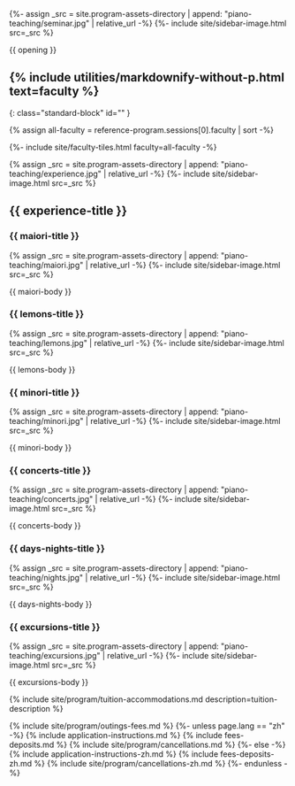 <section class="standard-block" markdown="1">
{%- assign _src = site.program-assets-directory | append: "piano-teaching/seminar.jpg" | relative_url -%}
{%- include site/sidebar-image.html src=_src %}

{{ opening }}
</section>

<section id="faculty" markdown="1">

## {% include utilities/markdownify-without-p.html text=faculty %}
{: class="standard-block" id="" }

{% assign all-faculty = reference-program.sessions[0].faculty | sort -%}
<div class="standard-block tiles front-of-brochure">
{%- include site/faculty-tiles.html faculty=all-faculty -%}
</div>
</section>

<section class="standard-block" markdown="1">

{% assign _src = site.program-assets-directory | append: "piano-teaching/experience.jpg" | relative_url -%}
{%- include site/sidebar-image.html src=_src %}

## {{ experience-title }}

### {{ maiori-title }}

{% assign _src = site.program-assets-directory | append: "piano-teaching/maiori.jpg" | relative_url -%}
{%- include site/sidebar-image.html src=_src %}

{{ maiori-body }}

### {{ lemons-title }}

{% assign _src = site.program-assets-directory | append: "piano-teaching/lemons.jpg" | relative_url -%}
{%- include site/sidebar-image.html src=_src %}

{{ lemons-body }}

### {{ minori-title }}

{% assign _src = site.program-assets-directory | append: "piano-teaching/minori.jpg" | relative_url -%}
{%- include site/sidebar-image.html src=_src %}

{{ minori-body }}

### {{ concerts-title }}

{% assign _src = site.program-assets-directory | append: "piano-teaching/concerts.jpg" | relative_url -%}
{%- include site/sidebar-image.html src=_src %}

{{ concerts-body }}

### {{ days-nights-title }}

{% assign _src = site.program-assets-directory | append: "piano-teaching/nights.jpg" | relative_url -%}
{%- include site/sidebar-image.html src=_src %}

{{ days-nights-body }}

### {{ excursions-title }}

{% assign _src = site.program-assets-directory | append: "piano-teaching/excursions.jpg" | relative_url -%}
{%- include site/sidebar-image.html src=_src %}

{{ excursions-body }}

{% include site/program/tuition-accommodations.md description=tuition-description %}

{% include site/program/outings-fees.md %}
{%- unless page.lang == "zh" -%}
{% include application-instructions.md %}
{% include fees-deposits.md %}
{% include site/program/cancellations.md %}
{%- else -%}
{% include application-instructions-zh.md %}
{% include fees-deposits-zh.md %}
{% include site/program/cancellations-zh.md %}
{%- endunless -%}

</section>